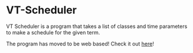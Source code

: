 # VT-Scheduler
VT Scheduler is a program that takes a list of classes and time parameters to make a schedule for the given term.

The program has moved to be web based! Check it out [here](https://pscheduler.com/)!


